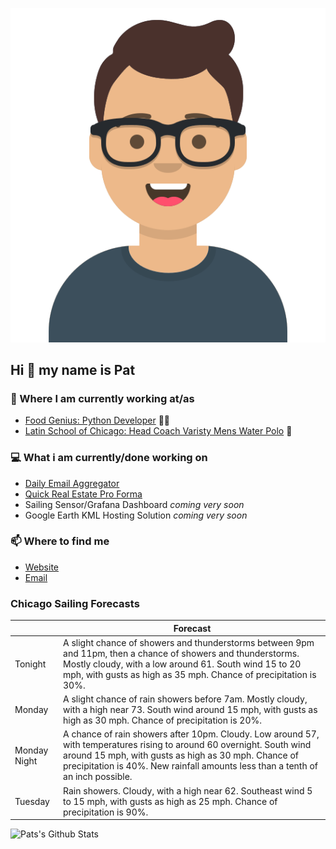 [![Social banner for p-j-falconer](https://raw.githubusercontent.com/P-J-FALCONER/P-J-FALCONER/master/assets/avataaars.svg)](https://patfalconer.com/)
## Hi :wave: my name is Pat

### 💼 Where I am currently working at/as
- [Food Genius: Python Developer](https://getfoodgenius.com/) 🍔🐍
- [Latin School of Chicago: Head Coach Varisty Mens Water Polo](https://www.latinschool.org/) 🤽


### 💻 What i am currently/done working on
 - [Daily Email Aggregator](https://github.com/P-J-FALCONER/dott_daily_mail)
 - [Quick Real Estate Pro Forma](https://github.com/P-J-FALCONER/henry)
 - Sailing Sensor/Grafana Dashboard *coming very soon*
 - Google Earth KML Hosting Solution *coming very soon*

### 📫 Where to find me
 - [Website](https://patfalconer.com/)
 - [Email](mailto:patrick.j.falconer@gmail.com)


### Chicago Sailing Forecasts
|   | Forecast  |
|---|---|
| Tonight | A slight chance of showers and thunderstorms between 9pm and 11pm, then a chance of showers and thunderstorms. Mostly cloudy, with a low around 61. South wind 15 to 20 mph, with gusts as high as 35 mph. Chance of precipitation is 30%. |
| Monday | A slight chance of rain showers before 7am. Mostly cloudy, with a high near 73. South wind around 15 mph, with gusts as high as 30 mph. Chance of precipitation is 20%. |
| Monday Night | A chance of rain showers after 10pm. Cloudy. Low around 57, with temperatures rising to around 60 overnight. South wind around 15 mph, with gusts as high as 30 mph. Chance of precipitation is 40%. New rainfall amounts less than a tenth of an inch possible. |
| Tuesday | Rain showers. Cloudy, with a high near 62. Southeast wind 5 to 15 mph, with gusts as high as 25 mph. Chance of precipitation is 90%. |

![Pats's Github Stats](https://github-readme-stats.vercel.app/api?username=p-j-falconer&show_icons=true&theme=radical)

